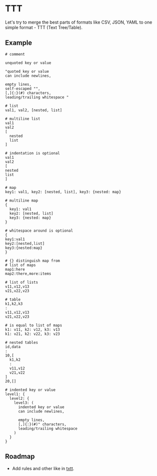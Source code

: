 # TTT

Let's try to merge the best parts of formats like CSV, JSON, YAML to one simple format - TTT (Text Tree/Table).

## Example

```
# comment

unquoted key or value

"quoted key or value
can include newlines,

empty lines,
self-escaped "",
[,]{:}(#) characters,
leading/trailing whitespace "

# list
val1, val2, [nested, list]

# multiline list
val1
val2
[
  nested
  list
]

# indentation is optional
val1
val2
[
nested
list
]

# map
key1: val1, key2: [nested, list], key3: {nested: map}

# multiline map
{
  key1: val1
  key2: [nested, list]
  key3: {nested: map}
}

# whitespace around is optional
{
key1:val1
key2:[nested,list]
key3:{nested:map}
}

# {} distinguish map from
# list of maps
map1:here
map2:there,more:items

# list of lists
v11,v12,v13
v21,v22,v23

# table
k1,k2,k3
:
v11,v12,v13
v21,v22,v23

# is equal to list of maps
k1: v11, k2: v12, k3: v13
k1: v21, k2: v22, k3: v23

# nested tables
id,data
:
10,[
  k1,k2
  :
  v11,v12
  v21,v22
]
20,[]

# indented key or value
level1: {
  level2: {
    level3: (
      indented key or value
      can include newlines,

      empty lines,
      [,]{:}(#)" characters,
      leading/trailing whitespace 
    )
  }
}    
```

## Roadmap

* Add rules and other like in [txtt](https://github.com/whyolet/txtt#txtt).
